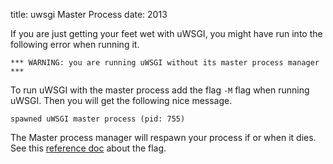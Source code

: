 title: uwsgi Master Process
date: 2013

 If you are just getting your feet wet with uWSGI, you might have run into the following error when running it.

`*** WARNING: you are running uWSGI without its master process manager ***`

To run uWSGI with the master process add the flag ```-M``` flag when running uWSGI. Then you will get the following nice message.

`spawned uWSGI master process (pid: 755)`

The Master process manager will respawn your process if or when it dies. See this [reference doc](https://uwsgi-docs.readthedocs.org/en/latest/Options.html?highlight=options#master) about the flag.
